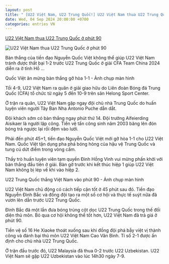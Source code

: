 ```yaml
---
layout: post
title: " [U22 Việt Nam, U22 Trung Quốc!] U22 Việt Nam thua U22 Trung Quốc ở phút 90"
date: Wed, 04 Sep 2024 20:00:00 +0700
categories: entries VN
---
```

[U22 Việt Nam thua U22 Trung Quốc ở phút 90](https://tuoitre.vn/u22-viet-nam-thua-u22-trung-quoc-o-phut-90-20240904205022511.htm)

![U22 Việt Nam thua U22 Trung Quốc ở phút 90](https://cdn1.tuoitre.vn/thumb_w/1200/471584752817336320/2024/9/4/quoc-viet-u22-viet-nam-1725458246253671801748-23-0-305-539-crop-1725458328129576012974.jpeg)

Bàn thắng của tiền đạo Nguyễn Quốc Việt không thể giúp U22 Việt Nam tránh được thất bại 1-2 trước U22 Trung Quốc ở giải CFA Team China 2024 diễn ra ở tỉnh Hồ ...

Quốc Việt ăn mừng bàn thắng gỡ hòa 1-1 - Ảnh chụp màn hình

Tối 4-9, U22 Việt Nam ra quân ở giải giao hữu do Liên đoàn Bóng đá Trung Quốc (CFA) tổ chức từ ngày 5 đến 10-9 trên sân Helong Sport Center.

Ở trận ra quân, U22 Việt Nam gặp ngay đội chủ nhà Trung Quốc do huấn luyện viên người Tây Ban Nha Antonio Puche dẫn dắt.

Đội khách sớm có bàn thắng ngay phút thứ 14. Đội trưởng Aifeierding Aisikaer là người lập công. Tiền vệ tấn công sinh năm 2003 băng lên đón bóng trả ngược lại rồi đệm vào lưới.

Phải đến phút 45+1, tiền đạo Nguyễn Quốc Việt mới gỡ hòa 1-1 cho U22 Việt Nam. Quốc Việt tận dụng pha phá bóng hỏng của hậu vệ Trung Quốc và tung cú dứt điểm trong vòng cấm.

Thầy trò huấn luyện viên tạm quyền Đinh Hồng Vinh vui mừng phấn khởi với bàn thắng đầu tiên ở giải. Bàn gỡ trước khi kết thúc hiệp 1 giúp U22 Việt Nam không bị lép vế khi vào hiệp 2.

U22 Trung Quốc thắng Việt Nam vào phút 90 - Ảnh chụp màn hình

U22 Việt Nam chủ động có cách tiếp cận tốt ở 45 phút sau đó. Tiền đạo Nguyễn Đình Bắc và đồng đội tạo ra một số cơ hội và thực tế suýt nữa đã vươn lên dẫn trước U22 Trung Quốc.

Đình Bắc đã một lần đưa bóng trúng cột dọc U22 Trung Quốc trong thế đối diện thủ môn. Bỏ qua cơ hội không thể tốt hơn, U22 Việt Nam đã trả giá ở phút 90.

Tiền vệ số 16 He Xiaoke thoát xuống sau khi đồng đội phá bẫy việt vị thành công và đánh bại thủ môn U22 Việt Nam Cao Văn Bình. Tỉ số 2-1 được ấn định cho chủ nhà U22 Trung Quốc.

Ở trận đấu trước đó, U22 Malaysia đã thua 0-2 trước U22 Uzbekistan. U22 Việt Nam sẽ gặp U22 Uzbekistan vào lúc 14h30 ngày 7-9.

